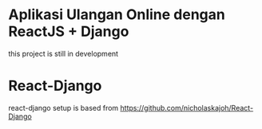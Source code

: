 # Aplikasi Ulangan Online dengan ReactJS + Django
this project is still in development

# React-Django
react-django setup is based from https://github.com/nicholaskajoh/React-Django
